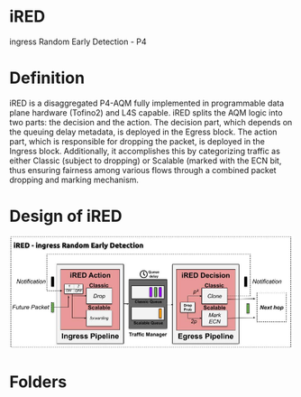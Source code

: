 # iRED
ingress Random Early Detection - P4

# Definition
iRED is a disaggregated P4-AQM fully implemented in programmable data plane hardware (Tofino2) and L4S capable. iRED splits the AQM logic into two parts: the decision and the action. The decision part, which depends on the queuing delay metadata, is deployed in the Egress block. The action part, which is responsible for dropping the packet, is deployed in the Ingress block. Additionally, it accomplishes this by categorizing traffic as either Classic (subject to dropping) or Scalable (marked with the ECN bit, thus ensuring fairness among various flows through a combined packet dropping and marking mechanism.

# Design of iRED
![alt-text](https://github.com/dcomp-leris/iRED_TNSM/blob/main/figs/iRED.jpg)

# Folders
